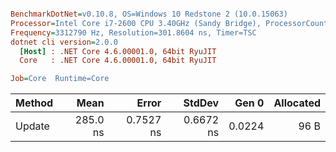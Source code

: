 ``` ini

BenchmarkDotNet=v0.10.8, OS=Windows 10 Redstone 2 (10.0.15063)
Processor=Intel Core i7-2600 CPU 3.40GHz (Sandy Bridge), ProcessorCount=8
Frequency=3312790 Hz, Resolution=301.8604 ns, Timer=TSC
dotnet cli version=2.0.0
  [Host] : .NET Core 4.6.00001.0, 64bit RyuJIT
  Core   : .NET Core 4.6.00001.0, 64bit RyuJIT

Job=Core  Runtime=Core  

```
 | Method |     Mean |     Error |    StdDev |  Gen 0 | Allocated |
 |------- |---------:|----------:|----------:|-------:|----------:|
 | Update | 285.0 ns | 0.7527 ns | 0.6672 ns | 0.0224 |      96 B |
